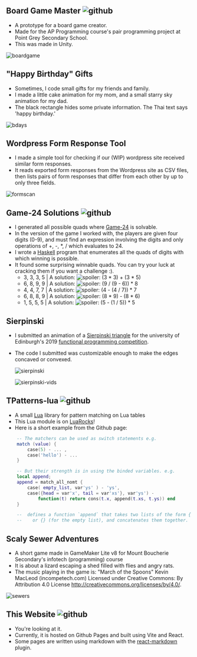 ## Board Game Master ![github](Board-Game-Master)
* A prototype for a board game creator.
* Made for the AP Programming course's pair programming project at Point Grey Secondary School.
* This was made in Unity.

![boardgame]()
## "Happy Birthday" Gifts
  * Sometimes, I code small gifts for my friends and family.
  * I made a little cake animation for my mom, and a small starry sky animation for my dad.
  * The black rectangle hides some private information. The Thai text says 'happy birthday.'

![bdays]()

## Wordpress Form Response Tool
* I made a simple tool for checking if our (WIP) wordpress site received similar form responses.
* It reads exported form responses from the Wordpress site as CSV files, then lists pairs of form 
  responses that differ from each other by up to only three fields.

![formscan]()

## Game-24 Solutions ![github](Game24-Solutions)
* I generated all possible quads where [Game-24](https://en.wikipedia.org/wiki/24_(puzzle)) 
  is solvable.
* In the version of the game I worked with, the players are given four digits (0-9), and must find an
  expression involving the digits and only operations of +, -, *, / which evaluates to 24.
* I wrote a [Haskell](https://www.haskell.org/) program that enumerates all the
  quads of digits with which winning is possible.
* It found some surprising winnable quads.
  You can try your luck at cracking them if you want a challenge :).
  * 3, 3, 3, 5 | A solution: ![spoiler: (3 * 3) + (3 * 5)]()
  * 6, 8, 9, 9 | A solution: ![spoiler: (9 / (9 - 6)) * 8]()
  * 4, 4, 7, 7 | A solution: ![spoiler: (4 - (4 / 7)) * 7]()
  * 6, 8, 8, 9 | A solution: ![spoiler: (8 * 9) - (8 * 6)]()
  * 1, 5, 5, 5 | A solution: ![spoiler: (5 - (1 / 5)) * 5]()

## Sierpinski
* I submitted an animation of a 
  [Sierpinski triangle](https://en.wikipedia.org/wiki/Sierpi%C5%84ski_triangle)
  for the university of Edinburgh's 2019 
  [functional programming competition](https://homepages.inf.ed.ac.uk/wadler/fp-competition-2019/).
* The code I submitted was customizable enough to make the edges concaved or convexed.

  ![sierpinski]()

  ![sierpinski-vids]()

## TPatterns-lua ![github](TPatterns-lua)
* A small [Lua](https://www.lua.org/) library for pattern matching on Lua tables
* This Lua module is on [LuaRocks](https://luarocks.org/modules/Thanakrit-Anutrakulchai/tpatterns)!
* Here is a short example from the Github page:
```lua
    -- The matchers can be used as switch statements e.g.
    match (value) {
        case(5) - ... ,
        case('hello') - ...
    }

    -- But their strength is in using the binded variables. e.g.
    local append;
    append = match_all_nomt { 
        case( empty_list, var'ys' ) - 'ys',
        case({head = var'x', tail = var'xs'}, var'ys') - 
            function(t) return cons(t.x, append(t.xs, t.ys)) end 
    }

    --  defines a function `append` that takes two lists of the form { head = value, tail = restOfList } 
    --    or {} (for the empty list), and concatenates them together.

```

## Scaly Sewer Adventures
* A short game made in GameMaker Lite v8 for Mount Boucherie Secondary's 
  infotech (programming) course
* It is about a lizard escaping a shed filled with flies and angry rats.
* The music playing in the game is:
  "March of the Spoons" Kevin MacLeod (incompetech.com)
  Licensed under Creative Commons: By Attribution 4.0 License
  http://creativecommons.org/licenses/by/4.0/.

![sewers]()

## This Website ![github](Thanakrit-Anutrakulchai.github.io)
* You're looking at it.
* Currently, it is hosted on Github Pages and built using Vite and React.
* Some pages are written using markdown with the 
  [react-markdown](https://github.com/remarkjs/react-markdown) plugin.
